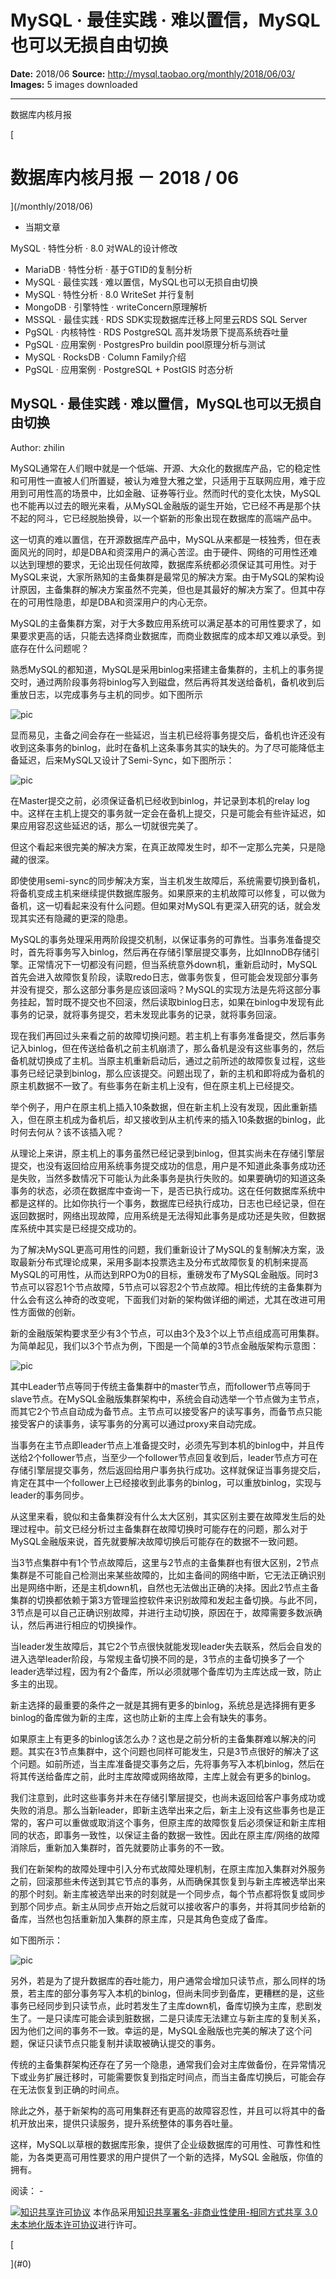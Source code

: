 # MySQL · 最佳实践 · 难以置信，MySQL也可以无损自由切换

**Date:** 2018/06
**Source:** http://mysql.taobao.org/monthly/2018/06/03/
**Images:** 5 images downloaded

---

数据库内核月报

 [
 # 数据库内核月报 － 2018 / 06
 ](/monthly/2018/06)

 * 当期文章

 MySQL · 特性分析 · 8.0 对WAL的设计修改
* MariaDB · 特性分析 · 基于GTID的复制分析
* MySQL · 最佳实践 · 难以置信，MySQL也可以无损自由切换
* MySQL · 特性分析 · 8.0 WriteSet 并行复制
* MongoDB · 引擎特性 · writeConcern原理解析
* MSSQL · 最佳实践 · RDS SDK实现数据库迁移上阿里云RDS SQL Server
* PgSQL · 内核特性 · RDS PostgreSQL 高并发场景下提高系统吞吐量
* PgSQL · 应用案例 · PostgresPro buildin pool原理分析与测试
* MySQL · RocksDB · Column Family介绍
* PgSQL · 应用案例 · PostgreSQL + PostGIS 时态分析

 ## MySQL · 最佳实践 · 难以置信，MySQL也可以无损自由切换 
 Author: zhilin 

 MySQL通常在人们眼中就是一个低端、开源、大众化的数据库产品，它的稳定性和可用性一直被人们所置疑，被认为难登大雅之堂，只适用于互联网应用，难于应用到可用性高的场景中，比如金融、证券等行业。然而时代的变化太快，MySQL也不能再以过去的眼光来看，从MySQL金融版的诞生开始，它已经不再是那个扶不起的阿斗，它已经脱胎换骨，以一个崭新的形象出现在数据库的高端产品中。

这一切真的难以置信，在开源数据库产品中，MySQL从来都是一枝独秀，但在表面风光的同时，却是DBA和资深用户的满心苦涩。由于硬件、网络的可用性还难以达到理想的要求，无论出现任何故障，数据库系统都必须保证其可用性。对于MySQL来说，大家所熟知的主备集群是最常见的解决方案。由于MySQL的架构设计原因，主备集群的解决方案虽然不完美，但也是其最好的解决方案了。但其中存在的可用性隐患，却是DBA和资深用户的内心无奈。

MySQL的主备集群方案，对于大多数应用系统可以满足基本的可用性要求了，如果要求更高的话，只能去选择商业数据库，而商业数据库的成本却又难以承受。到底存在什么问题呢？

熟悉MySQL的都知道，MySQL是采用binlog来搭建主备集群的，主机上的事务提交时，通过两阶段事务将binlog写入到磁盘，然后再将其发送给备机，备机收到后重放日志，以完成事务与主机的同步。如下图所示

![pic](.img/4cd36b7f2994_4ee94e9fba3edb3cb456bb99c4043437.png)

显而易见，主备之间会存在一些延迟，当主机已经将事务提交后，备机也许还没有收到这条事务的binlog，此时在备机上这条事务其实的缺失的。为了尽可能降低主备延迟，后来MySQL又设计了Semi-Sync，如下图所示：

![pic](.img/a40638a23a1f_9881395459ca1614c95915725ac30cd1.png)

在Master提交之前，必须保证备机已经收到binlog，并记录到本机的relay log中。这样在主机上提交的事务就一定会在备机上提交，只是可能会有些许延迟，如果应用容忍这些延迟的话，那么一切就很完美了。

但这个看起来很完美的解决方案，在真正故障发生时，却不一定那么完美，只是隐藏的很深。

即使使用semi-sync的同步解决方案，当主机发生故障后，系统需要切换到备机，将备机变成主机来继续提供数据库服务。如果原来的主机故障可以修复，可以做为备机，这一切看起来没有什么问题。但如果对MySQL有更深入研究的话，就会发现其实还有隐藏的更深的隐患。

MySQL的事务处理采用两阶段提交机制，以保证事务的可靠性。当事务准备提交时，首先将事务写入binlog，然后再在存储引擎层提交事务，比如InnoDB存储引擎。正常情况下一切都没有问题，但当系统意外down机，重新启动时，MySQL首先会进入故障恢复阶段，读取redo日志，做事务恢复，但可能会发现部分事务并没有提交，那么这部分事务是应该回滚吗？MySQL的实现方法是先将这部分事务挂起，暂时既不提交也不回滚，然后读取binlog日志，如果在binlog中发现有此事务的记录，就将事务提交，若未发现此事务的记录，就将事务回滚。

现在我们再回过头来看之前的故障切换问题。若主机上有事务准备提交，然后事务记入binlog，但在传送给备机之前主机崩溃了，那么备机是没有这些事务的，然后备机就切换成了主机。当原主机重新启动后，通过之前所述的故障恢复过程，这些事务已经记录到binlog，那么应该提交。问题出现了，新的主机和即将成为备机的原主机数据不一致了。有些事务在新主机上没有，但在原主机上已经提交。

举个例子，用户在原主机上插入10条数据，但在新主机上没有发现，因此重新插入，但在原主机成为备机后，却又接收到从主机传来的插入10条数据的binlog，此时何去何从？该不该插入呢？

从理论上来讲，原主机上的事务虽然已经记录到binlog，但其实尚未在存储引擎层提交，也没有返回给应用系统事务提交成功的信息，用户是不知道此条事务成功还是失败，当然多数情况下可能认为此条事务是执行失败的。如果要确切的知道这条事务的状态，必须在数据库中查询一下，是否已执行成功。这在任何数据库系统中都是这样的。比如你执行一个事务，数据库已经执行成功，日志也已经记录，但在返回数据时，网络出现故障，应用系统是无法得知此事务是成功还是失败，但数据库系统中其实是已经提交成功的。

为了解决MySQL更高可用性的问题，我们重新设计了MySQL的复制解决方案，汲取最新分布式理论成果，采用多副本投票选主及分布式故障恢复的机制来提高MySQL的可用性，从而达到RPO为0的目标，重磅发布了MySQL金融版。同时3节点可以容忍1个节点故障，5节点可以容忍2个节点故障。相比传统的主备集群为什么会有这么神奇的改变呢，下面我们对新的架构做详细的阐述，尤其在改进可用性方面做的创新。

新的金融版架构要求至少有3个节点，可以由3个及3个以上节点组成高可用集群。为简单起见，我们以3个节点为例，下图是一个简单的3节点金融版架构示意图：

![pic](.img/30c8dd36b729_18d83085ba98b5822fd9a128421de6b4.png)

其中Leader节点等同于传统主备集群中的master节点，而follower节点等同于slave节点。在MySQL金融版集群架构中，系统会自动选举一个节点做为主节点，而其它2个节点自动成为备节点。主节点可以接受客户的读写事务，而备节点只能接受客户的读事务，读写事务的分离可以通过proxy来自动完成。

当事务在主节点即leader节点上准备提交时，必须先写到本机的binlog中，并且传送给2个follower节点，当至少一个follower节点回复收到后，leader节点方可在存储引擎层提交事务，然后返回给用户事务执行成功。这样就保证当事务提交后，肯定在其中一个follower上已经接收到此事务的binlog，可以重放binlog，实现与leader的事务同步。

从这里来看，貌似和主备集群没有什么太大区别，其实区别主要在故障发生后的处理过程中。前文已经分析过主备集群在故障切换时可能存在的问题，那么对于MySQL金融版来说，首先就要解决故障切换后可能存在的数据不一致问题。

当3节点集群中有1个节点故障后，这里与2节点的主备集群也有很大区别，2节点集群是不可能自己检测出来某些故障的，比如主备间的网络中断，它无法正确识别出是网络中断，还是主机down机，自然也无法做出正确的决择。因此2节点主备集群的切换都依赖于第3方管理监控软件来识别故障和发起主备切换。与此不同，3节点是可以自己正确识别故障，并进行主动切换，原因在于，故障需要多数派确认，然后再进行相应的切换操作。

当leader发生故障后，其它2个节点很快就能发现leader失去联系，然后会自发的进入选举leader阶段，与常规主备切换不同的是，3节点的主备切换多了一个leader选举过程，因为有2个备库，所以必须就哪个备库切为主库达成一致，防止多主的出现。

新主选择的最重要的条件之一就是其拥有更多的binlog，系统总是选择拥有更多binlog的备库做为新的主库，这也防止新的主库上会有缺失的事务。

如果原主上有更多的binlog该怎么办？这也是之前分析的主备集群难以解决的问题。其实在3节点集群中，这个问题也同样可能发生，只是3节点很好的解决了这个问题。如前所述，当主库准备提交事务之后，先将事务写入本机binlog，然后在将其传送给备库之前，此时主库故障或网络故障，主库上就会有更多的binlog。

我们注意到，此时这些事务并未在存储引擎层提交，也尚未返回给客户事务成功或失败的消息。那么当新leader，即新主选举出来之后，新主上没有这些事务也是正常的，客户可以重做或取消这个事务，但原主库的故障恢复后必须保证和新主库相同的状态，即事务一致性，以保证主备的数据一致性。因此在原主库/网络的故障消除后，重新加入集群时，首先就要防止事务的不一致。

我们在新架构的故障处理中引入分布式故障处理机制，在原主库加入集群对外服务之前，回滚那些未传送到其它节点的事务，从而确保其恢复到与新主库被选举出来的那个时刻。新主库被选举出来的时刻就是一个同步点，每个节点都将恢复或同步到那个同步点。新主从同步点开始之后就可以接收客户的事务，并将其同步给新的备库，当然也包括重新加入集群的原主库，只是其角色变成了备库。

如下图所示：

![pic](.img/25472f556c21_ea266110d99b9a2cc68b83f2159202f3.png)

另外，若是为了提升数据库的吞吐能力，用户通常会增加只读节点，那么同样的场景，若主库的部分事务写入本机的binlog，但尚未同步到备库，更糟糕的是，这些事务已经同步到只读节点，此时若发生了主库down机，备库切换为主库，悲剧发生了。一是只读库可能会读到脏数据，二是只读库无法建立与新主库的复制关系，因为他们之间的事务不一致。幸运的是，MySQL金融版也完美的解决了这个问题，保证只读节点只能复制并读取被确认提交的事务。

传统的主备集群架构还存在了另一个隐患，通常我们会对主库做备份，在异常情况下或业务扩展迁移时，可能需要恢复到指定时间点，而当主备库切换后，可能会存在无法恢复到正确的时间点。

除此之外，基于新架构的高可用集群还有更高的故障容忍性，并且可以将其中的备机开放出来，提供只读服务，提升系统整体的事务吞吐量。

这样，MySQL以草根的数据库形象，提供了企业级数据库的可用性、可靠性和性能，为各类更高可用性要求的用户提供了一个新的选择，MySQL 金融版，你值的拥有。

 阅读： - 

[![知识共享许可协议](.img/8232d49bd3e9_88x31.png)](http://creativecommons.org/licenses/by-nc-sa/3.0/)
本作品采用[知识共享署名-非商业性使用-相同方式共享 3.0 未本地化版本许可协议](http://creativecommons.org/licenses/by-nc-sa/3.0/)进行许可。

 [

 ](#0)